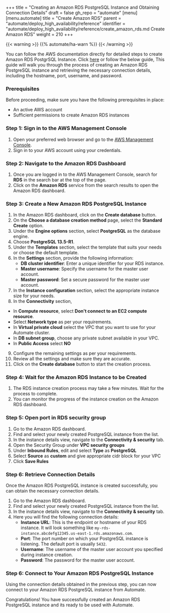 +++
title = "Creating an Amazon RDS PostgreSQL Instance and Obtaining Connection Details"
draft = false
gh_repo = "automate"
[menu]
  [menu.automate]
    title = "Create Amazon RDS"
    parent = "automate/deploy_high_availability/reference"
    identifier = "automate/deploy_high_availability/reference/create_amazon_rds.md Create Amazon RDS"
    weight = 210
+++

{{< warning >}}
{{% automate/ha-warn %}}
{{< /warning >}}

You can follow the AWS documentation directly for detailed steps to create Amazon RDS PostgrSQL Instance. Click [here](https://docs.aws.amazon.com/opensearch-service/latest/developerguide/createupdatedomains.html) or follow the below guide,
This guide will walk you through the process of creating an Amazon RDS PostgreSQL instance and retrieving the necessary connection details, including the hostname, port, username, and password.

### Prerequisites
Before proceeding, make sure you have the following prerequisites in place:
- An active AWS account
- Sufficient permissions to create Amazon RDS instances

### Step 1: Sign in to the AWS Management Console
1. Open your preferred web browser and go to the [AWS Management Console](https://console.aws.amazon.com/).
2. Sign in to your AWS account using your credentials.

### Step 2: Navigate to the Amazon RDS Dashboard
1. Once you are logged in to the AWS Management Console, search for **RDS** in the search bar at the top of the page.
2. Click on the **Amazon RDS** service from the search results to open the Amazon RDS dashboard.

### Step 3: Create a New Amazon RDS PostgreSQL Instance
1. In the Amazon RDS dashboard, click on the **Create database** button.
2. On the **Choose a database creation method** page, select the **Standard Create** option.
3. Under the **Engine options** section, select **PostgreSQL** as the database engine.
4. Choose **PostgreSQL 13.5-R1**.
5. Under the **Templates** section, select the template that suits your needs or choose the default template.
6. In the **Settings** section, provide the following information:
   - **DB cluster identifier**: Enter a unique identifier for your RDS instance.
   - **Master username**: Specify the username for the master user account.
   - **Master password**: Set a secure password for the master user account.
7. In the **Instance configuration** section, select the appropriate instance size for your needs.
8. In the **Connectivity** section, 
  - In **Compute resource**, select **Don't connect to an EC2 compute resource**.
  - Select **Network type** as per your requirements.
  - In **Virtual private cloud** select the VPC that you want to use for your Automate cluster.
  - In **DB subnet group**, choose any private subnet available in your VPC.
  - In **Public Access** select **NO**
9. Configure the remaining settings as per your requirements.
10. Review all the settings and make sure they are accurate.
11. Click on the **Create database** button to start the creation process.

### Step 4: Wait for the Amazon RDS Instance to be Created
1. The RDS instance creation process may take a few minutes. Wait for the process to complete.
2. You can monitor the progress of the instance creation on the Amazon RDS dashboard.

### Step 5: Open port in RDS security group

1. Go to the Amazon RDS dashboard.
2. Find and select your newly created PostgreSQL instance from the list.
3. In the instance details view, navigate to the **Connectivity & security** tab.
4. Open the Security Group under **VPC security groups**
5. Under **Inbound Rules**, edit and select **Type** as **PostgreSQL**
6. Select **Source** as **custom** and give appropriate cidr block for your VPC
7. Click **Save Rules**

### Step 6: Retrieve Connection Details
Once the Amazon RDS PostgreSQL instance is created successfully, you can obtain the necessary connection details.

1. Go to the Amazon RDS dashboard.
2. Find and select your newly created PostgreSQL instance from the list.
3. In the instance details view, navigate to the **Connectivity & security** tab.
4. Here you will find the following connection details:
   - **Instance URL**: This is the endpoint or hostname of your RDS instance. It will look something like `my-rds-instance.abcdefg12345.us-east-1.rds.amazonaws.com`.
   - **Port**: The port number on which your PostgreSQL instance is listening. The default port is usually `5432`.
   - **Username**: The username of the master user account you specified during instance creation.
   - **Password**: The password for the master user account.

### Step 6: Connect to Your Amazon RDS PostgreSQL Instance
Using the connection details obtained in the previous step, you can now connect to your Amazon RDS PostgreSQL instance from Automate.

Congratulations! You have successfully created an Amazon RDS PostgreSQL instance and its ready to be used with Automate.